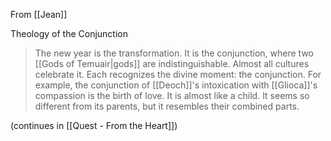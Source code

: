 From [[Jean]]

Theology of the Conjunction
> The new year is the transformation. It is the conjunction, where two [[Gods of Temuair|gods]] are indistinguishable.
> Almost all cultures celebrate it. Each recognizes the divine moment: the conjunction.
> For example, the conjunction of [[Deoch]]'s intoxication with [[Glioca]]'s compassion is the birth of love. It is almost like a child. It seems so different from its parents, but it resembles their combined parts.
 
(continues in [[Quest - From the Heart]])
